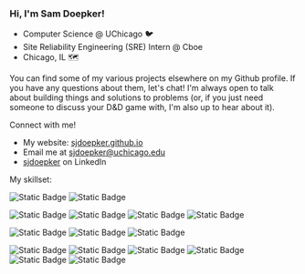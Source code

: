 ### Hi, I'm Sam Doepker!


- Computer Science @ UChicago 🐦
- Site Reliability Engineering (SRE) Intern @ Cboe
- Chicago, IL 🗺️

You can find some of my various projects elsewhere on my Github profile. If you have any questions about them, let's chat! I'm always open to talk about building things and solutions to problems (or, if you just need someone to discuss your D&D game with, I'm also up to hear about it).

Connect with me!
- My website: <a href=sjdoepker@github.io>sjdoepker.github.io </a> 
- Email me at <a href=sjdoepker@uchicago.edu>sjdoepker@uchicago.edu</a>  
- <a href=https://www.linkedin.com/in/sjdoepker/> sjdoepker</a> on LinkedIn  

My skillset:

![Static Badge](https://img.shields.io/badge/Python-advanced-teal) ![Static Badge](https://img.shields.io/badge/C-advanced-teal)

 ![Static Badge](https://img.shields.io/badge/Git-experienced-brightgreen)
![Static Badge](https://img.shields.io/badge/Windows-experienced-brightgreen) ![Static Badge](https://img.shields.io/badge/Unix/Linux-experienced-brightgreen) ![Static Badge](https://img.shields.io/badge/WSL-experienced-brightgreen)


![Static Badge](https://img.shields.io/badge/Flask-intermediate-goldenrod) ![Static Badge](https://img.shields.io/badge/Numpy-intermediate-goldenrod) ![Static Badge](https://img.shields.io/badge/Pandas-intermediate-goldenrod)

![Static Badge](https://img.shields.io/badge/AWS-familiar-e79a43) ![Static Badge](https://img.shields.io/badge/Django-familiar-e79a43) ![Static Badge](https://img.shields.io/badge/PostgreSQL-familiar-e79a43) ![Static Badge](https://img.shields.io/badge/Docker-familiar-e79a43) ![Static Badge](https://img.shields.io/badge/HTML/CSS-familiar-e79a43) ![Static Badge](https://img.shields.io/badge/Matplotlib-familiar-e79a43)




<!--
**sjdoepker/sjdoepker** is a ✨ _special_ ✨ repository because its `README.md` (this file) appears on your GitHub profile.

Here are some ideas to get you started:

- 🔭 I’m currently working on ...
- 🌱 I’m currently learning ...
- 👯 I’m looking to collaborate on ...
- 🤔 I’m looking for help with ...
- 💬 Ask me about ...
- 📫 How to reach me: ...
- 😄 Pronouns: ...
- ⚡ Fun fact: ...
-->
